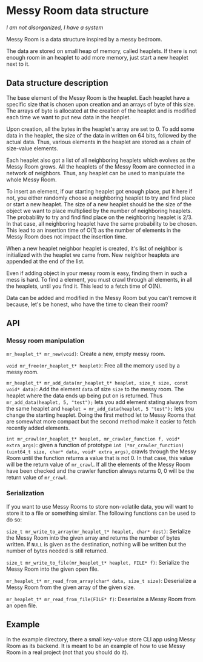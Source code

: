 # Messy Room data structure

_I am not disorganized, I have a system_

Messy Room is a data structure inspired by a messy bedroom.

The data are stored on small heap of memory, called heaplets. If there is not enough room in an heaplet to add more memory, just start a new heaplet next to it.

## Data structure description

The base element of the Messy Room is the heaplet. Each heaplet have a specific size that is chosen upon creation and an arrays of byte of this size. The arrays of byte is allocated at the creation of the heaplet and is modified each time we want to put new data in the heaplet.

Upon creation, all the bytes in the heaplet's array are set to 0. To add some data in the heaplet, the size of the data in written on 64 bits, followed by the actual data. Thus, various elements in the heaplet are stored as a chain of size-value elements.

Each heaplet also got a list of all neighboring heaplets which evolves as the Messy Room grows. All the heaplets of the Messy Room are connected in a network of neighbors. Thus, any heaplet can be used to manipulate the whole Messy Room.

To insert an element, if our starting heaplet got enough place, put it here if not, you either randomly choose a neighboring heaplet to try and find place or start a new heaplet.
The size of a new heaplet should be the size of the object we want to place multiplied by the number of neighboring heaplets. The probability to try and find find place on the neighboring heaplet is 2/3. In that case, all neighboring heaplet have the same probability to be chosen. This lead to an insertion time of O(1) as the number of elements in the Messy Room does not impact the insertion time.

When a new heaplet neighbor heaplet is created, it's list of neighbor is initialized with the heaplet we came from. New neighbor heaplets are appended at the end of the list.

Even if adding object in your messy room is easy, finding them in such a mess is hard. To find a element, you must crawl through all elements, in all the heaplets, until you find it. This lead to a fetch time of O(N).

Data can be added and modified in the Messy Room but you can't remove it because, let's be honest, who have the time to clean their room?

## API

### Messy room manipulation

`mr_heaplet_t* mr_new(void)`: Create a new, empty messy room.

`void mr_free(mr_heaplet_t* heaplet)`: Free all the memory used by a messy room.

`mr_heaplet_t* mr_add_data(mr_heaplet_t* heaplet, size_t size, const void* data)`: Add the element `data` of size `size` to the messy room. The heaplet where the data ends up being put on is returned. Thus `mr_add_data(heaplet, 5, "test");` lets you add element stating always from the same heaplet and `heaplet = mr_add_data(heaplet, 5 "test");` lets you change the starting heaplet. Doing the first method let to Messy Rooms that are somewhat more compact but the second method make it easier to fetch recently added elements.

`int mr_crawl(mr_heaplet_t* heaplet, mr_crawler_function f, void* extra_args)`: given a function of prototype `int (*mr_crawler_function)(uint64_t size, char* data, void* extra_args)`, crawls through the Messy Room until the function returns a value that is not 0. In that case, this value will be the return value of `mr_crawl`. If all the elements of the Messy Room have been checked and the crawler function always returns 0, 0 will be the return value of `mr_crawl`.

### Serialization

If you want to use Messy Rooms to store non-volatile data, you will want to store it to a file or something similar. The following functions can be used to do so:

`size_t mr_write_to_array(mr_heaplet_t* heaplet, char* dest)`: Serialize the Messy Room into the given array and returns the number of bytes written. If `NULL` is given as the destination, nothing will be written but the number of bytes needed is still returned.

`size_t mr_write_to_file(mr_heaplet_t* heaplet, FILE* f)`: Serialize the Messy Room into the given open file.

`mr_heaplet_t* mr_read_from_array(char* data, size_t size)`: Deserialize a Messy Room from the given array of the given size.

`mr_heaplet_t* mr_read_from_file(FILE* f)`: Deserialze a Messy Room from an open file.

## Example

In the example directory, there a small key-value store CLI app using Messy Room as its backend. It is meant to be an example of how to use Messy Room in a real project (not that you should do it).

